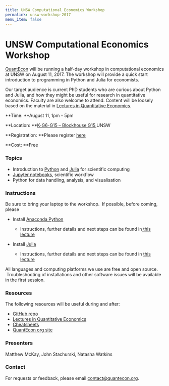 ```yaml
---
title: UNSW Computational Economics Workshop
permalink: unsw-workshop-2017
menu_item: false
---
```

# UNSW Computational Economics Workshop

[QuantEcon](https://quantecon.org/) will be running a half-day workshop in computational economics at UNSW on August 11, 2017\. The workshop will provide a quick start introduction to programming in Python and Julia for economists.

Our target audience is current PhD students who are curious about Python and Julia, and how they might be useful for research in quantitative economics. Faculty are also welcome to attend. Content will be loosely based on the material in [Lectures in Quantitative Economics](https://lectures.quantecon.org/).

**Time: **August 11, 1pm - 5pm

**Location: **[K-G6-G15 – Blockhouse G15](https://www.learningenvironments.unsw.edu.au/spaces/blockhouse/k-g6-g15-blockhouse-g15),UNSW

**Registration: **Please register [here](https://goo.gl/forms/GcPRVuXXEGNDWTTN2)

**Cost: **Free

### Topics

*   Introduction to [Python](https://www.python.org/) and [Julia](https://julialang.org/) for scientific computing
*   [Jupyter notebooks](http://jupyter.org/), scientific workflow
*   Python for data handling, analysis, and visualisation

### Instructions

Be sure to bring your laptop to the workshop.  If possible, before coming, please

*   Install [Anaconda Python](https://www.anaconda.com/distribution/) 

    *   Instructions, further details and next steps can be found in[ this lecture](http://lectures.quantecon.org/py/getting_started.html)
*   Install [Julia](http://julialang.org/downloads)

    *   Instructions, further details and next steps can be found in [this lecture](https://lectures.quantecon.org/jl/getting_started_julia/getting_started.html)

All languages and computing platforms we use are free and open source.  Troubleshooting of installations and other software issues will be available in the first session.

### Resources

The following resources will be useful during and after:

*   [GitHub repo](https://github.com/QuantEcon/phd_workshops)
*   [Lectures in Quantitative Economics](https://lectures.quantecon.org/)
*   [Cheatsheets](https://cheatsheets.quantecon.org/)
*   [QuantEcon org site](https://quantecon.org/)

### Presenters

Matthew McKay, John Stachurski, Natasha Watkins

### Contact

For requests or feedback, please email [contact@quantecon.org](mailto:contact@quantecon.org).